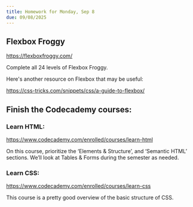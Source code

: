 ```yaml
---
title: Homework for Monday, Sep 8
due: 09/08/2025
---
```


## Flexbox Froggy

https://flexboxfroggy.com/

Complete all 24 levels of Flexbox Froggy.

Here's another resource on Flexbox that may be useful:

https://css-tricks.com/snippets/css/a-guide-to-flexbox/

## Finish the Codecademy courses:

### Learn HTML:

https://www.codecademy.com/enrolled/courses/learn-html

On this course, prioritize the ‘Elements & Structure’, and ‘Semantic HTML’ sections. We’ll look at Tables & Forms during the semester as needed.

### Learn CSS:

https://www.codecademy.com/enrolled/courses/learn-css

This course is a pretty good overview of the basic structure of CSS.
